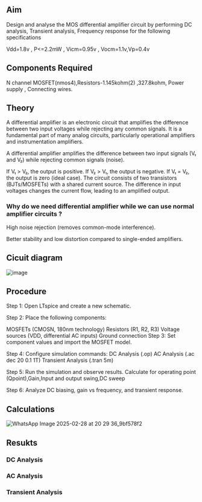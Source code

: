 ## Aim
Design and analyse the MOS differential amplifier circuit by performing DC analysis, Transient analysis, Frequency response for the following specifications 

Vdd=1.8v , P<=2.2mW , Vicm=0.95v , Vocm=1.1v,Vp=0.4v

## Components Required
N channel MOSFET(nmos4),Resistors-1.145kohm(2) ,327.8kohm, Power supply , Connecting wires.

## Theory 

A differential amplifier is an electronic circuit that amplifies the difference between two input voltages while rejecting any common signals. It is a fundamental part of many analog circuits, particularly operational amplifiers and instrumentation amplifiers.

A differential amplifier amplifies the difference between two input signals (V₁ and V₂) while rejecting common signals (noise).

If V₁ > V₂, the output is positive.
If V₂ > V₁, the output is negative.
If V₁ = V₂, the output is zero (ideal case).
The circuit consists of two transistors (BJTs/MOSFETs) with a shared current source. The difference in input voltages changes the current flow, leading to an amplified output.

### Why do we need differential amplifier while we can use normal amplifier circuits ?

High noise rejection (removes common-mode interference).

Better stability and low distortion compared to single-ended amplifiers.
## Cicuit diagram 
![image](https://github.com/user-attachments/assets/0eafbbe4-9966-4a66-9a93-23290c5ace21)


## Procedure 

Step 1: Open LTspice and create a new schematic.

Step 2: Place the following components:

MOSFETs (CMOSN, 180nm technology)
Resistors (R1, R2, R3)
Voltage sources (VDD, differential AC inputs)
Ground connection
Step 3: Set component values and import the MOSFET model.

Step 4: Configure simulation commands:
DC Analysis (.op)
AC Analysis (.ac dec 20 0.1 1T)
Transient Analysis (.tran 5m)

Step 5: Run the simulation and observe results.
Calculate for operating point (Qpoint),Gain,Input and output swing,DC sweep
 
Step 6: Analyze DC biasing, gain vs frequency, and transient response.

## Calculations 
 
![WhatsApp Image 2025-02-28 at 20 29 36_9bf578f2](https://github.com/user-attachments/assets/a118b6b6-4276-4794-a310-f4d88b9442cd)

##  Resukts 
### DC Analysis
### AC Analysis
### Transient Analysis 




